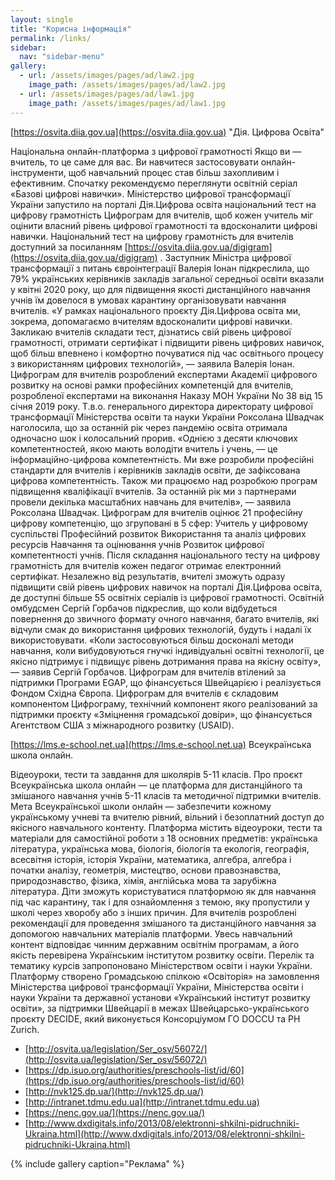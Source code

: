 ```yaml
---
layout: single
title: "Корисна інформація"
permalink: /links/
sidebar:
  nav: "sidebar-menu"
gallery:
  - url: /assets/images/pages/ad/law2.jpg
    image_path: /assets/images/pages/ad/law2.jpg
  - url: /assets/images/pages/ad/law1.jpg
    image_path: /assets/images/pages/ad/law1.jpg
---
```

[https://osvita.diia.gov.ua](https://osvita.diia.gov.ua)
"Дія. Цифрова Освіта"

Національна онлайн-платформа з цифрової грамотності
Якщо ви — вчитель, то це саме для вас. Ви навчитеся застосовувати онлайн-інструменти, щоб навчальний процес став більш захопливим і ефективним. Спочатку рекомендуємо переглянути освітній серіал «Базові цифрові навички».
Міністерство цифрової трансформації України запустило на порталі Дія.Цифрова освіта національний тест на цифрову грамотність Цифрограм для вчителів, щоб кожен учитель міг оцінити власний рівень цифрової грамотності та вдосконалити цифрові навички. 
Національний тест на цифрову грамотність для вчителів доступний за посиланням
[https://osvita.diia.gov.ua/digigram](https://osvita.diia.gov.ua/digigram) .
 Заступник Міністра цифрової трансформації з питань євроінтеграції Валерія Іонан підкреслила, що 79% українських керівників закладів загальної середньої освіти вказали у квітні 2020 року, що для підвищення якості дистанційного навчання учнів їм довелося в умовах карантину організовувати навчання вчителів. 
«У рамках національного проєкту Дія.Цифрова освіта ми, зокрема, допомагаємо вчителям вдосконалити цифрові навички. Закликаю вчителів складати тест, дізнатись свій рівень цифрової грамотності, отримати сертифікат і підвищити рівень цифрових навичок, щоб більш впевнено і комфортно почуватися під час освітнього процесу з використанням цифрових технологій», — заявила Валерія Іонан. 
Цифрограм для вчителів розроблений експертами Академії цифрового розвитку на основі рамки професійних компетенцій для вчителів, розробленої експертами на виконання Наказу МОН України No 38 від 15 січня 2019 року.
Т.в.о. генерального директора директорату цифрової трансформації Міністерства освіти та науки України Роксолана Швадчак наголосила, що за останній рік через пандемію освіта отримала одночасно шок і колосальний прорив. 
«Однією з десяти ключових компетентностей, якою мають володіти вчитель і учень, — це інформаційно-цифрова компетентність. Ми вже розробили професійні стандарти для вчителів і керівників закладів освіти, де зафіксована цифрова компетентність. Також ми працюємо над розробкою програм підвищення кваліфікації вчителів. За останній рік ми з партнерами провели декілька масштабних навчань для вчителів», — заявила Роксолана Швадчак. 
Цифрограм для вчителів оцінює 21 професійну цифрову компетенцію, що згруповані в 5 сфер:
Учитель у цифровому суспільстві 
Професійний розвиток
Використання та аналіз цифрових ресурсів
Навчання та оцінювання учнів
Розвиток цифрової компетентності учнів.
Після складання національного тесту на цифрову грамотність для вчителів кожен педагог отримає електронний сертифікат. 
Незалежно від результатів, вчителі зможуть одразу підвищити свій рівень цифрових навичок на порталі Дія.Цифрова освіта, де доступні більше 55 освітніх серіалів із цифрової грамотності. 
Освітній омбудсмен Сергій Горбачов підкреслив, що коли відбудеться повернення до звичного формату очного навчання, багато вчителів, які відчули смак до використання цифрових технологій, будуть і надалі їх використовувати. 
«Коли застосовуються більш досконалі методи навчання, коли вибудовуються гнучкі індивідуальні освітні технології, це якісно підтримує і підвищує рівень дотримання права на якісну освіту», — заявив Сергій Горбачов. 
Цифрограм для вчителів втілений за підтримки Програми EGAP, що фінансується Швейцарією і реалізується Фондом Східна Європа.
Цифрограм для вчителів є складовим компонентом Цифрограму, технічний компонент якого реалізований за підтримки проєкту «Зміцнення громадської довіри», що фінансується Агентством США з міжнародного розвитку (USAID).


[https://lms.e-school.net.ua](https://lms.e-school.net.ua)
Всеукраїнська школа онлайн. 

Відеоуроки, тести та завдання для школярів 5-11 класів. 
Про проєкт
Всеукраїнська школа онлайн — це платформа для дистанційного та змішаного навчання учнів 5-11 класів та методичної підтримки вчителів.
Мета Всеукраїнської школи онлайн — забезпечити кожному українському учневі та вчителю рівний, вільний і безоплатний доступ до якісного навчального контенту.
Платформа містить відеоуроки, тести та матеріали для самостійної роботи з 18 основних предметів: українська література, українська мова, біологія, біологія та екологія, географія, всесвітня історія, історія України, математика, алгебра, алгебра і початки аналізу, геометрія, мистецтво, основи правознавства, природознавство, фізика, хімія, англійська мова та зарубіжна література.
Діти зможуть користуватися платформою як для навчання під час карантину, так і для ознайомлення з темою, яку пропустили у школі через хворобу або з інших причин. Для вчителів розроблені рекомендації для проведення змішаного та дистанційного навчання за допомогою навчальних матеріалів платформи.
Увесь навчальний контент відповідає чинним державним освітнім програмам, а його якість перевірена Українським інститутом розвитку освіти. Перелік та тематику курсів запропоновано Міністерством освіти і науки України.
Платформу створено Громадською спілкою «Освіторія» на замовлення Міністерства цифрової трансформації України, Міністерства освіти і науки України та державної установи «Український інститут розвитку освіти», за підтримки Швейцарії в межах Швейцарсько-українського проєкту DECIDE, який виконується Консорціумом ГО DOCCU та PH Zurich.

- [http://osvita.ua/legislation/Ser_osv/56072/](http://osvita.ua/legislation/Ser_osv/56072/)
- [https://dp.isuo.org/authorities/preschools-list/id/60](https://dp.isuo.org/authorities/preschools-list/id/60)
- [http://nvk125.dp.ua/](http://nvk125.dp.ua/)
- [http://intranet.tdmu.edu.ua](http://intranet.tdmu.edu.ua)
- [https://nenc.gov.ua/](https://nenc.gov.ua/)
- [http://www.dxdigitals.info/2013/08/elektronni-shkilni-pidruchniki-Ukraina.html](http://www.dxdigitals.info/2013/08/elektronni-shkilni-pidruchniki-Ukraina.html)

{% include gallery caption="Реклама" %}
